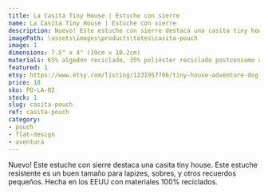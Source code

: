 ```yaml
---
title: La Casita Tiny House | Estuche con sierre
name: La Casita Tiny House | Estuche con sierre
description: Nuevo! Este estuche con sierre destaca una casita tiny house. Este estuche resistente es un buen tamaño para lapizes, sobres, y otros recuerdos pequeños. Hecha en los EEUU con materiales 100% reciclados.
imagePath: \assets\images\products\totes\casita-pouch
image: 1
dimensions: 7.5" x 4" (19cm x 10.2cm)
materials: 65% algodón reciclado, 35% poliéster reciclado postconsumo certificad
featured: 1
etsy: https://www.etsy.com/listing/1231957706/tiny-house-adventure-dog-zippered-pouch
price: 18
sku: PO-LA-02
stock: 1
slug: casita-pouch
ref: casita-pouch
category:
- pouch
- flat-design
- aventura
---
```

Nuevo! Este estuche con sierre destaca una casita tiny house. Este estuche resistente es un buen tamaño para lapizes, sobres, y otros recuerdos pequeños. Hecha en los EEUU con materiales 100% reciclados.
